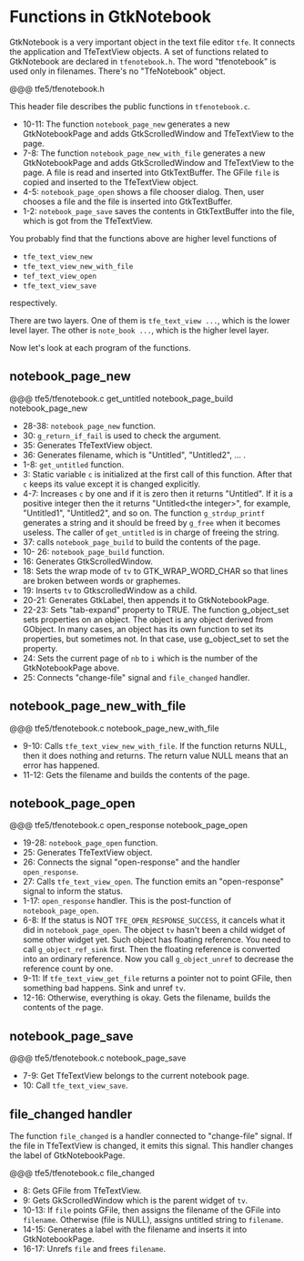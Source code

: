 # Functions in GtkNotebook

GtkNotebook is a very important object in the text file editor `tfe`.
It connects the application and TfeTextView objects.
A set of functions related to GtkNotebook are declared in `tfenotebook.h`.
The word "tfenotebook" is used only in filenames.
There's no "TfeNotebook" object.

@@@ tfe5/tfenotebook.h

This header file describes the public functions in `tfenotebook.c`.

- 10-11: The function `notebook_page_new` generates a new GtkNotebookPage and adds GtkScrolledWindow and TfeTextView to the page.
- 7-8: The function `notebook_page_new_with_file` generates a new GtkNotebookPage and adds GtkScrolledWindow and TfeTextView to the page. A file is read and inserted into GtkTextBuffer.
The GFile `file` is copied and inserted to the TfeTextView object.
- 4-5: `notebook_page_open` shows a file chooser dialog. Then, user chooses a file and the file is inserted into GtkTextBuffer.
- 1-2: `notebook_page_save` saves the contents in GtkTextBuffer into the file, which is got from the TfeTextView.

You probably find that the functions above are higher level functions of

- `tfe_text_view_new`
- `tfe_text_view_new_with_file`
- `tef_text_view_open`
- `tfe_text_view_save`

respectively.

There are two layers.
One of them is `tfe_text_view ...`, which is the lower level layer.
The other is `note_book ...`, which is the higher level layer.

Now let's look at each program of the functions.

## notebook\_page\_new

@@@ tfe5/tfenotebook.c get_untitled notebook_page_build notebook_page_new

- 28-38: `notebook_page_new` function.
- 30: `g_return_if_fail` is used to check the argument.
- 35: Generates TfeTextView object.
- 36: Generates filename, which is "Untitled", "Untitled2", ... .
- 1-8: `get_untitled` function.
- 3: Static variable `c` is initialized at the first call of this function. After that `c` keeps its value except it is changed explicitly.
- 4-7: Increases `c` by one and if it is zero then it returns "Untitled". If it is a positive integer then the it returns "Untitled\<the integer\>", for example, "Untitled1", "Untitled2", and so on.
The function `g_strdup_printf` generates a string and it should be freed by `g_free` when it becomes useless.
The caller of `get_untitled` is in charge of freeing the string.
- 37: calls `notebook_page_build` to build the contents of the page.
- 10- 26: `notebook_page_build` function.
- 16: Generates GtkScrolledWindow.
- 18: Sets the wrap mode of `tv` to GTK_WRAP_WORD_CHAR so that lines are broken between words or graphemes.
- 19: Inserts `tv` to GtkscrolledWindow as a child.
- 20-21: Generates GtkLabel, then appends it to GtkNotebookPage.
- 22-23: Sets "tab-expand" property to TRUE.
The function g\_object\_set sets properties on an object.
The object is any object derived from GObject.
In many cases, an object has its own function to set its properties, but sometimes not.
In that case, use g\_object\_set to set the property.
- 24: Sets the current page of `nb` to `i` which is the number of the GtkNotebookPage above.
- 25: Connects "change-file" signal and `file_changed` handler.

## notebook\_page\_new\_with\_file

@@@ tfe5/tfenotebook.c notebook_page_new_with_file

- 9-10: Calls `tfe_text_view_new_with_file`.
If the function returns NULL, then it does nothing and returns.
The return value NULL means that an error has happened.
- 11-12: Gets the filename and builds the contents of the page.

## notebook\_page\_open

@@@ tfe5/tfenotebook.c open_response notebook_page_open

- 19-28: `notebook_page_open` function.
- 25: Generates TfeTextView object.
- 26: Connects the signal "open-response" and the handler `open_response`.
- 27: Calls `tfe_text_view_open`.
The function emits an "open-response" signal to inform the status.
- 1-17: `open_response` handler.
This is the post-function of `notebook_page_open`.
- 6-8: If the status is NOT `TFE_OPEN_RESPONSE_SUCCESS`, it cancels what it did in `notebook_page_open`.
The object `tv` hasn't been a child widget of some other widget yet.
Such object has floating reference.
You need to call `g_object_ref_sink` first.
Then the floating reference is converted into an ordinary reference.
Now you call `g_object_unref` to decrease the reference count by one.
- 9-11: If `tfe_text_view_get_file` returns a pointer not to point GFile, then something bad happens.
Sink and unref `tv`.
- 12-16: Otherwise, everything is okay.
Gets the filename, builds the contents of the page.

## notebook\_page\_save

@@@ tfe5/tfenotebook.c notebook_page_save

- 7-9: Get TfeTextView belongs to the current notebook page.
- 10: Call `tfe_text_view_save`.

## file\_changed handler

The function `file_changed` is a handler connected to "change-file" signal.
If the file in TfeTextView is changed, it emits this signal.
This handler changes the label of GtkNotebookPage.

@@@ tfe5/tfenotebook.c file_changed

- 8: Gets GFile from TfeTextView.
- 9: Gets GkScrolledWindow which is the parent widget of `tv`.
- 10-13: If `file` points GFile, then assigns the filename of the GFile into `filename`.
Otherwise (file is NULL), assigns untitled string to `filename`.
- 14-15: Generates a label with the filename and inserts it into GtkNotebookPage.
- 16-17: Unrefs `file` and frees `filename`.

